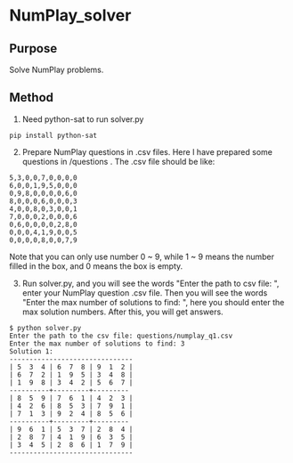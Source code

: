 # NumPlay_solver

## Purpose
Solve NumPlay problems.

## Method
1. Need python-sat to run solver.py
  ```
  pip install python-sat
  ```
2. Prepare NumPlay questions in .csv files. Here I have prepared some questions in /questions .
  The .csv file should be like:
  ```
  5,3,0,0,7,0,0,0,0
  6,0,0,1,9,5,0,0,0
  0,9,8,0,0,0,0,6,0
  8,0,0,0,6,0,0,0,3
  4,0,0,8,0,3,0,0,1
  7,0,0,0,2,0,0,0,6
  0,6,0,0,0,0,2,8,0
  0,0,0,4,1,9,0,0,5
  0,0,0,0,8,0,0,7,9
  ```
  Note that you can only use number 0 ~ 9, while 1 ~ 9 means the number filled in the box, and 0 means the box is empty.


3. Run solver.py, and you will see the words "Enter the path to csv file: ", enter your NumPlay question .csv file. Then you will see the words "Enter the max number of solutions to find: ", here you should enter the max solution numbers.  After this, you will get answers.
  ```
  $ python solver.py
  Enter the path to the csv file: questions/numplay_q1.csv
  Enter the max number of solutions to find: 3
  Solution 1:
  -------------------------------
  | 5  3  4 | 6  7  8 | 9  1  2 |
  | 6  7  2 | 1  9  5 | 3  4  8 |
  | 1  9  8 | 3  4  2 | 5  6  7 |
  ----------+---------+---------
  | 8  5  9 | 7  6  1 | 4  2  3 |
  | 4  2  6 | 8  5  3 | 7  9  1 |
  | 7  1  3 | 9  2  4 | 8  5  6 |
  ----------+---------+---------
  | 9  6  1 | 5  3  7 | 2  8  4 |
  | 2  8  7 | 4  1  9 | 6  3  5 |
  | 3  4  5 | 2  8  6 | 1  7  9 |
  -------------------------------
  ```

